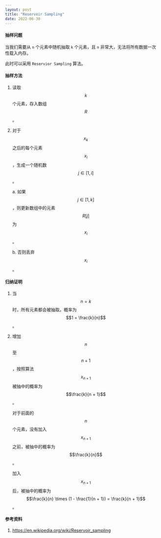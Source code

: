 ```yaml
---
layout: post
title: "Reservoir Sampling"
date: 2022-06-30
---
```


#### **抽样问题**

当我们需要从 `n` 个元素中随机抽取 `k` 个元素，且 `n` 非常大，无法将所有数据一次性载入内存。

此时可以采用 `Reservior Sampling` 算法。

#### **抽样方法**

1. 读取 $$k$$ 个元素，存入数组 $$R$$。
 
2. 对于 $$x_k$$ 之后的每个元素 $$x_i$$，生成一个随机数 $$j \in [1, i]$$。

    a. 如果 $$j \in [1, k]$$，则更新数组中的元素 $$R[j]$$ 为 $$x_i$$。

    b. 否则丢弃 $$x_i$$。

#### **归纳证明**

1. 当 $$n = k$$ 时，所有元素都会被抽取。概率为 $$1 = \frac{k}{n}$$。
 
2. 增加 $$n$$ 至 $$n + 1$$，按照算法 $$x_{n+1}$$ 被抽中的概率为 $$\frac{k}{n + 1}$$。

   对于前面的 $$n$$ 个元素，没有加入 $$x_{n+1}$$ 之前，被抽中的概率为 $$\frac{k}{n}$$。

   加入 $$x_{n+1}$$ 后，被抽中的概率为 $$\frac{k}{n} \times (1 - \frac{1}{n + 1}) = \frac{k}{n + 1}$$。

#### **参考资料**

1. <https://en.wikipedia.org/wiki/Reservoir_sampling>
